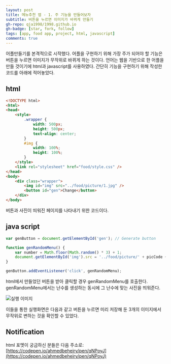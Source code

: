 ```yaml
---
layout: post
title: 메뉴추천 앱 - 1. 주 기능을 만들어보자
subtitle: 버튼을 누르면 이미지가 바뀌게 만들기
gh-repo: qja1998/1998.github.io
gh-badge: [star, fork, follow]
tags: [app, food app, project, html, javascript]
comments: true
---
```

 어플만들기를 본격적으로 시작했다. 어플을 구현하기 위해 가장 주가 되어야 할 기능은 버튼을 누르면 이미지가 무작위로 바뀌게 하는 것이다.
 언어는 웹을 기반으로 한 어플을 만들 것이기에 html과 javascript를 사용하였다. 간단히 기능을 구현하기 위해 작성한 코드를 아래에 적어놓았다.
 
 

## html
```html
<!DOCTYPE html>
<html>
<head>
    <style>
        .wrapper {
            width: 500px;
            height: 500px;
            text-align: center;
        }
        #img {
            width: 100%;
            height: 100%;
        }
    </style>
    <link rel="stylesheet" href="food/style.css" />
</head>
<body>
    <div class="wrapper">
        <img id="img" src="../food/picture/1.jpg" />
        <button id="gen">Change</button>
    </div>
</body>
```
버튼과 사진이 띄워진 페이지를 나타내기 위한 코드이다.

## java script

```javascript
var genButton = document.getElementById('gen'); // Generate button

function genRandomMenu() {
	var number = Math.floor(Math.random() * 3) + 1;
	document.getElementById('img').src = '../food/picture/' + picCode + '.jpg';	   
}

genButton.addEventListener('click', genRandomMenu);
```
html에서 만들었던 버튼을 받아 클릭할 경우 genRandomMenu를 호출한다. genRandomMenu에서는 난수를 생성하는 동시에 그 난수에 맞는 사진을 띄워준다.

![실행 이미지](/static/assets/img/1-pic.png)

  이들을 통한 실행화면은 다음과 같고 버튼을 누르면 미리 저장해 둔 3개의 이미지에서 무작위로 변하는 것을 확인할 수 있었다.

## Notification

html 포멧이 궁금하신 분들은 다음 주소로:
[https://codepen.io/ahmedbeheiry/pen/qNPoyJ](https://codepen.io/ahmedbeheiry/pen/qNPoyJ)
